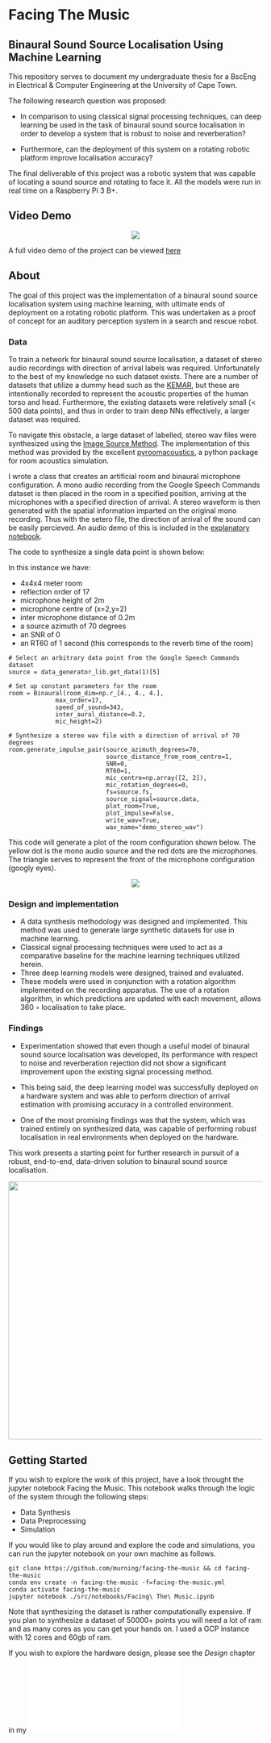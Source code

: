 Facing The Music
==============================

## Binaural Sound Source Localisation Using Machine Learning

This repository serves to document my undergraduate thesis for a BscEng in Electrical & Computer Engineering at the University of Cape Town. 

The following research question was proposed: 

* In comparison to using classical signal processing techniques, can deep learning
  be used in the task of binaural sound source localisation in order to
  develop a system that is robust to noise and reverberation? 
  
* Furthermore, can the deployment of this system on a rotating robotic platform improve localisation accuracy?


The final deliverable of this project was a robotic system that was capable of locating a sound source and rotating to face it. All the models were run in real time on a Raspberry Pi 3 B+. 

Video Demo
---------------

<p align="center">
  <img src=./images/demo.gif>
</p>

A full video demo of the project can be viewed [here](https://youtu.be/xl86-_YQZdM?t=185)
 

About
--------------

The goal of this project was the implementation of a binaural sound source localisation
system using machine learning, with ultimate ends of deployment on a rotating robotic
platform. This was undertaken as a proof of concept for an auditory perception system in a search and rescue robot. 

### Data

To train a network for binaural sound source localisation, a dataset of stereo audio recordings with direction of arrival labels was required. Unfortunately to the best of my knowledge no such dataset exists. There are a number of datasets that utilize a dummy head such as the [KEMAR](https://www.gras.dk/products/head-torso-simulators-kemar/product/733-45bb), but these are intentionally recorded to represent the acoustic properties of the human torso and head. Furthermore, the existing datasets were reletively small (< 500 data points), and thus in order to train deep NNs effectively, a larger dataset was required. 

To navigate this obstacle, a large dataset of labelled, stereo wav files were synthesized using the [Image Source Method](https://jontalle.web.engr.illinois.edu/uploads/537/Papers/Public/Allen/AllenBerkley79.pdf). The implementation of this method was provided by the excellent [pyroomacoustics](https://pyroomacoustics.readthedocs.io/en/pypi-release/), a python package for room acoustics simulation.

I wrote a class that creates an artificial room and binaural microphone configuration. A mono audio recording from the Google Speech Commands dataset is then placed in the room in a specified position, arriving at the microphones with a specified direction of arrival. A stereo waveform is then generated with the spatial information imparted on the original mono recording. Thus with the setero file, the direction of arrival of the sound can be easily percieved. An audio demo of this is included in the [explanatory notebook](./src/notebooks/).

The code to synthesize a single data point is shown below: 

In this instance we have:
  - 4x4x4 meter room
  - reflection order of 17
  - microphone height of 2m
  - microphone centre of (x=2,y=2)
  - inter microphone distance of 0.2m 
  - a source azimuth of 70 degrees
  - an SNR of 0
  - an RT60 of 1 second (this corresponds to the reverb time of the room)

```
# Select an arbitrary data point from the Google Speech Commands dataset
source = data_generator_lib.get_data(1)[5] 

# Set up constant parameters for the room
room = Binaural(room_dim=np.r_[4., 4., 4.],
             max_order=17,
             speed_of_sound=343,
             inter_aural_distance=0.2,
             mic_height=2)

# Synthesize a stereo wav file with a direction of arrival of 70 degrees
room.generate_impulse_pair(source_azimuth_degrees=70,
                           source_distance_from_room_centre=1,
                           SNR=0,
                           RT60=1,
                           mic_centre=np.array([2, 2]),
                           mic_rotation_degrees=0,
                           fs=source.fs,
                           source_signal=source.data,
                           plot_room=True,
                           plot_impulse=False,
                           write_wav=True,
                           wav_name="demo_stereo_wav")
```

This code will generate a plot of the room configuration shown below. The yellow
dot is the mono audio source and the red dots are the microphones. The triangle
serves to represent the front of the microphone configuration (googly eyes).
<p align="center">
  <img src=./images/70_degree_room_config.png>
</p>



### Design and implementation

* A data synthesis methodology was designed and implemented. This method was used to generate large synthetic datasets for use    in machine learning. 
* Classical signal processing techniques were used to act as a comparative
  baseline for the machine learning techniques utilized herein.
* Three deep learning models were designed, trained and evaluated. 
* These models were used in conjunction with a rotation
  algorithm implemented on the recording apparatus. The use of a rotation algorithm,
  in which predictions are updated with each movement, allows 360 ◦ localisation to take
  place. 

### Findings

* Experimentation showed that even though a useful model of binaural sound
  source localisation was developed, its performance with respect to noise and reverberation
rejection did not show a significant improvement upon the existing signal processing
method. 

* This being said, the deep learning model was successfully deployed on a hardware
system and was able to perform direction of arrival estimation with promising accuracy
in a controlled environment. 

* One of the most promising findings was that the system, which was trained entirely on synthesized data, was capable of    performing robust localisation in real environments when deployed on the hardware. 

This work presents a starting point for further research in pursuit of a robust, end-to-end, data-driven solution to binaural sound source localisation.

<p align="center">
  <img src=./images/rotating.gif width="512" height="512">
</p>

Getting Started
--------------------

If you wish to explore the work of this project, have a look throught the jupyter notebook Facing the Music. This notebook
walks through the logic of the system through the following steps:

* Data Synthesis
* Data Preprocessing
* Simulation

If you would like to play around and explore the code and simulations, you can run the jupyter notebook on your own 
machine as follows. 

```
git clone https://github.com/murning/facing-the-music && cd facing-the-music
conda env create -n facing-the-music -f=facing-the-music.yml
conda activate facing-the-music
jupyter notebook ./src/notebooks/Facing\ The\ Music.ipynb
```

Note that synthesizing the dataset is rather computationally expensive. If you plan to synthesize a dataset of 50000+ points you will need a lot of ram and as many cores as you can get your hands on. I used a GCP instance with 12 cores and 60gb of ram.

If you wish to explore the hardware design, please see the *Design* chapter in my ![thesis](./report/undergraduate_thesis_kevin_murning.pdf)


